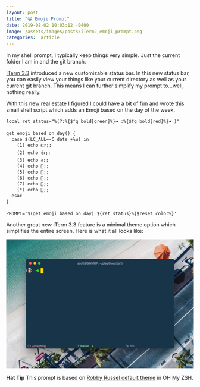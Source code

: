```yaml
---
layout: post
title: "😀 Emoji Prompt"
date: 2019-08-02 10:03:12 -0400
image: /assets/images/posts/iTerm2_emoji_prompt.png
categories:  article
---
```


In my shell prompt, I typically keep things very simple. Just the current folder I am in and the git branch.

[iTerm 3.3][it3] introduced a new customizable status bar. In this new status bar, you can easily view your things like your current directory as well as your current git branch. This means I can further simplify my prompt to...well, nothing really.

With this new real estate I figured I could have a bit of fun and wrote this small shell script which adds an Emoji based on the day of the week.

```shell
local ret_status="%(?:%{$fg_bold[green]%}➜ :%{$fg_bold[red]%}➜ )"

get_emoji_based_on_day() {
  case $(LC_ALL=-C date +%u) in
    (1) echo 👉;;
    (2) echo 👍;;
    (3) echo ✊;;
    (4) echo 🤙;;
    (5) echo 🍺;;
    (6) echo 🎉;;
    (7) echo 🙏;;
    (*) echo 🤯;;
  esac
}

PROMPT='$(get_emoji_based_on_day) ${ret_status}%{$reset_color%}'
```

Another great new iTerm 3.3 feature is a minimal theme option which simplifies the entire screen. Here is what it all looks like:

![iTerm 3.3 with Emoji Prompt Preview](/assets/images/posts/iTerm2_emoji_prompt.png)

**Hat Tip** This prompt is based on [Robby Russel default theme][rr] in OH My ZSH.

[it3]: https://www.iterm2.com/version3.html
[rr]: https://github.com/robbyrussell/oh-my-zsh/blob/master/themes/robbyrussell.zsh-theme
